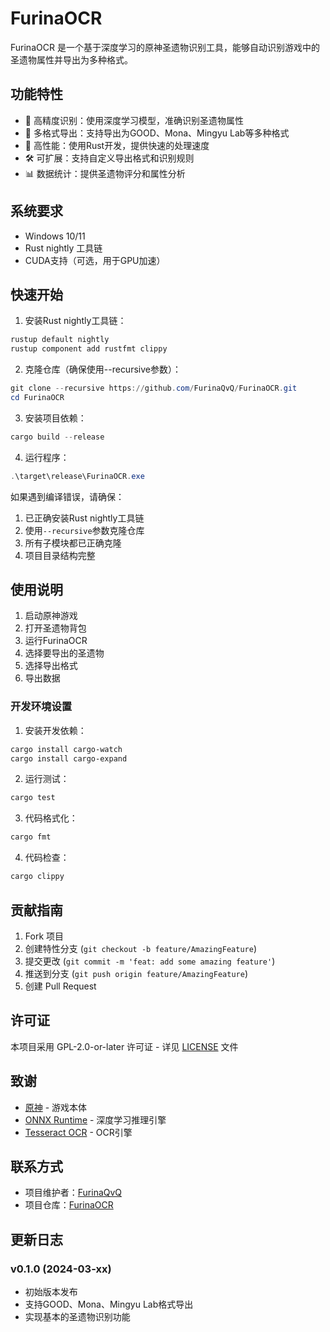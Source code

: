 # FurinaOCR

FurinaOCR 是一个基于深度学习的原神圣遗物识别工具，能够自动识别游戏中的圣遗物属性并导出为多种格式。

## 功能特性

- 🎯 高精度识别：使用深度学习模型，准确识别圣遗物属性
- 🔄 多格式导出：支持导出为GOOD、Mona、Mingyu Lab等多种格式
- 🚀 高性能：使用Rust开发，提供快速的处理速度
- 🛠️ 可扩展：支持自定义导出格式和识别规则
- 📊 数据统计：提供圣遗物评分和属性分析

## 系统要求

- Windows 10/11
- Rust nightly 工具链
- CUDA支持（可选，用于GPU加速）

## 快速开始

1. 安装Rust nightly工具链：
```powershell
rustup default nightly
rustup component add rustfmt clippy
```

2. 克隆仓库（确保使用--recursive参数）：
```powershell
git clone --recursive https://github.com/FurinaQvQ/FurinaOCR.git
cd FurinaOCR
```

3. 安装项目依赖：
```powershell
cargo build --release
```

4. 运行程序：
```powershell
.\target\release\FurinaOCR.exe
```

如果遇到编译错误，请确保：
1. 已正确安装Rust nightly工具链
2. 使用`--recursive`参数克隆仓库
3. 所有子模块都已正确克隆
4. 项目目录结构完整

## 使用说明

1. 启动原神游戏
2. 打开圣遗物背包
3. 运行FurinaOCR
4. 选择要导出的圣遗物
5. 选择导出格式
6. 导出数据

### 开发环境设置
1. 安装开发依赖：
```powershell
cargo install cargo-watch
cargo install cargo-expand
```

2. 运行测试：
```powershell
cargo test
```

3. 代码格式化：
```powershell
cargo fmt
```

4. 代码检查：
```powershell
cargo clippy
```

## 贡献指南

1. Fork 项目
2. 创建特性分支 (`git checkout -b feature/AmazingFeature`)
3. 提交更改 (`git commit -m 'feat: add some amazing feature'`)
4. 推送到分支 (`git push origin feature/AmazingFeature`)
5. 创建 Pull Request

## 许可证

本项目采用 GPL-2.0-or-later 许可证 - 详见 [LICENSE](LICENSE) 文件

## 致谢

- [原神](https://genshin.hoyoverse.com/) - 游戏本体
- [ONNX Runtime](https://github.com/microsoft/onnxruntime) - 深度学习推理引擎
- [Tesseract OCR](https://github.com/tesseract-ocr/tesseract) - OCR引擎

## 联系方式

- 项目维护者：[FurinaQvQ](https://github.com/FurinaQvQ)
- 项目仓库：[FurinaOCR](https://github.com/FurinaQvQ/FurinaOCR)

## 更新日志

### v0.1.0 (2024-03-xx)
- 初始版本发布
- 支持GOOD、Mona、Mingyu Lab格式导出
- 实现基本的圣遗物识别功能
